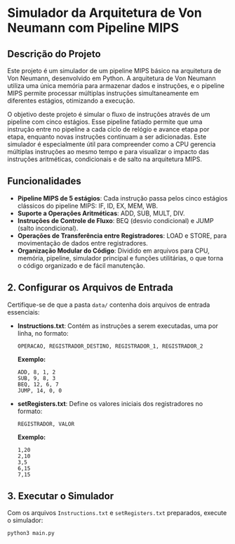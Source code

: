 # Simulador da Arquitetura de Von Neumann com Pipeline MIPS

## Descrição do Projeto
Este projeto é um simulador de um pipeline MIPS básico na arquitetura de Von Neumann, desenvolvido em Python. A arquitetura de Von Neumann utiliza uma única memória para armazenar dados e instruções, e o pipeline MIPS permite processar múltiplas instruções simultaneamente em diferentes estágios, otimizando a execução.

O objetivo deste projeto é simular o fluxo de instruções através de um pipeline com cinco estágios. Esse pipeline fatiado permite que uma instrução entre no pipeline a cada ciclo de relógio e avance etapa por etapa, enquanto novas instruções continuam a ser adicionadas. Este simulador é especialmente útil para compreender como a CPU gerencia múltiplas instruções ao mesmo tempo e para visualizar o impacto das instruções aritméticas, condicionais e de salto na arquitetura MIPS.

## Funcionalidades
- **Pipeline MIPS de 5 estágios**: Cada instrução passa pelos cinco estágios clássicos do pipeline MIPS: IF, ID, EX, MEM, WB.
- **Suporte a Operações Aritméticas**: ADD, SUB, MULT, DIV.
- **Instruções de Controle de Fluxo**: BEQ (desvio condicional) e JUMP (salto incondicional).
- **Operações de Transferência entre Registradores**: LOAD e STORE, para movimentação de dados entre registradores.
- **Organização Modular do Código**: Dividido em arquivos para CPU, memória, pipeline, simulador principal e funções utilitárias, o que torna o código organizado e de fácil manutenção.

 

## 2. Configurar os Arquivos de Entrada
Certifique-se de que a pasta `data/` contenha dois arquivos de entrada essenciais:

- **Instructions.txt**: Contém as instruções a serem executadas, uma por linha, no formato:

    ```
    OPERACAO, REGISTRADOR_DESTINO, REGISTRADOR_1, REGISTRADOR_2
    ```

    **Exemplo:**

    ```
    ADD, 8, 1, 2
    SUB, 9, 8, 3
    BEQ, 12, 6, 7
    JUMP, 14, 0, 0
    ```

- **setRegisters.txt**: Define os valores iniciais dos registradores no formato:

    ```
    REGISTRADOR, VALOR
    ```

    **Exemplo:**

    ```
    1,20
    2,10
    3,5
    6,15
    7,15
    ```

## 3. Executar o Simulador
Com os arquivos `Instructions.txt` e `setRegisters.txt` preparados, execute o simulador:

```bash
python3 main.py
